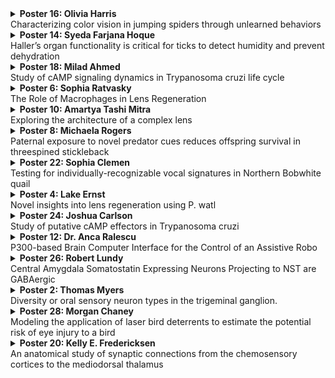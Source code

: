 <details>
  <summary><b>Poster 16: Olivia Harris</b><br>Characterizing color vision in jumping spiders through unlearned behaviors</summary>

<p>Nuthara Jayasinghe, Jala Reed, Nathan Morehouse - University of Cincinnati</p>
<p>Jumping spiders are highly visual predators that rely on high acuity vision to capture prey. They also exhibit a wide variety of colorful signals employed in courtship. Molecular and physiological evidence suggests the existence of di-, tri-, and tetrachromacy across the family, but behavioral experiments have not interrogated the chromatic capabilities of these animals. Traditionally, evidence for color vision had relied on association-based behavioral trials to demonstrate an animal’s ability to discriminate between wavelengths. However, in many animals, including jumping spiders, such paradigms are laborious or inaccessible. To surmount this, we investigated achromatic and chromatic discrimination in two species of jumping spiders using unlearned behavioral responses. To do this, we characterized chromatic and achromatic contrast thresholds using whole-body responses as well as retinal tracking movements to video playback stimuli. This ongoing work is providing critical evidence of the perceptual abilities of these colorful animals.</p>

</details>
<details>
  <summary><b>Poster 14: Syeda Farjana Hoque</b><br>Haller’s organ functionality is critical for ticks to detect humidity and prevent dehydration</summary>

<p>Syeda Farjana Hoque, Jasmine Kennedy, Melissa Uhran, Melissa Kelley, Evan Smith, Kennan Oyen, Ayesha Benton, Pia U. Olafson, Meghan Liu, Arturo Ledezma Ramírez, Thomas Arya, Shyh-Chi Chen and Joshua B. Benoit</p>
<p>Ticks must be able to move into high humidities for water vapor uptake to replenish water stores. If their humidity sensing is impaired, ticks cannot readily move to high humidities, prompting increased death. Here, we examined the ability of American dog ticks to sense humidity by manipulating the Haller’s organ and how altered humidity detection impacts tick survival. Also, Ir93a (an ionotropic receptor linked to humidity detection) expression was examined in the Haller’s organ location (first legs). Either permanent removal or temporary blocking of the Haller’s organ impairs the ability of ticks to rest in areas with high humidity to maintain hydration. Impaired detection of humidity did not impact tick survival when individuals were held under stable, humid conditions, but variable humidity conditions (wet and dry areas) resulted in reduced survival. This increased mortality is likely a combination of increased dehydration stress and rapid utilization of energy reserves required for water vapor uptake. Ir93a is expressed highly in the first legs, suggesting that this receptor is associated with humidity detection. These studies indicate that the Haller’s organ is likely essential for humidity sensing in ticks and a lack of humidity detection lowers tick survival.</p>

</details>
<details>
  <summary><b>Poster 18: Milad Ahmed</b><br>Study of cAMP signaling dynamics in Trypanosoma cruzi life cycle</summary>

<p>Miguel Chiurillo and Noelia Lander</p>
<p>The purpose of the current study is to investigate cyclic AMP (cAMP) signaling dynamics in Trypanosoma cruzi, the causative agent of Chagas disease. This parasite differentiates into four developmental stages to complete its life cycle within an insect vector and a mammalian host. Consequently, the parasite faces extreme environmental changes. The response to these changes is mediated by signal transduction pathways. cAMP is a universal second messenger and previous studies have shown that cAMP levels increase during T. cruzi metacyclogenesis, suggesting a role in T. cruzi differentiation. We used a genetically encoded red fluorescent cAMP indicator (R-FlincA) to generate a cAMP biosensor cell line in T. cruzi. The PCR amplified R-FlincA was subcloned into the T. cruzi expression vector pTREX-n and constructs were used to transfect T. cruzi epimastigotes. Resistant populations were selected and RFlicA expression was confirmed by western blot. We are currently measuring the intracellular cAMP levels in these cell lines under different experimental conditions, using fluorometry and flow cytometry techniques. Subsequently, we will use this biosensor to identify cAMP signaling domains in different developmental stages of the parasite. We anticipate that our results will provide new insights into the role of cAMP in T. cruzi life cycle.</p>

</details>
<details>
  <summary><b>Poster 6: Sophia Ratvasky</b><br>The Role of Macrophages in Lens Regeneration</summary>

<p>ratvassc@miamioh.edu, Georgios Tsissios, Anthony Sallese, J. Raul Perez-Estrada, Jared A. Tangeman, Weihao Chen, Byran Smucker, Arielle Martinez, Hui Wang, Katia Del Rio-Tsonis</p>
<p>Purpose: For many decades, scientists have been trying to better understand the fascinating scar-free injury response known as regeneration. Many studies have shown that macrophages are required for successful regeneration across a wide demographic of animals. We aimed to investigate the role of macrophages during lens regeneration in the P. waltl. 
 Methods: To assess how macrophage depletion affects the process of lens regeneration, we targeted macrophages by the use of clodronate liposomes. Intraocular injections of control or clodronate liposomes were performed immediately after lentectomy, and at 2 and 4 dpl. At 30 dpl, eyes were collected, processed, and sectioned to be used for immunohistochemistry. 
 Results: All the macrophage-depleted eyes failed to form a lens. Early macrophage depletion resulted in a significant decrease in cell proliferation, induced an unresolved cellular accumulation, prolonged inflammation, caused a fibrotic-like response as well as abnormalities in extracellular matrix remodeling.
 Conclusion: Macrophages are necessary for lens regeneration and that when depleted, newts sustain a fibrotic response similar to the one observed in humans. Further investigating the cellular and molecular mechanisms behind lens regeneration will contribute many advances to the developmental biology field.</p>

</details>
<details>
  <summary><b>Poster 10: Amartya Tashi Mitra</b><br>Exploring the architecture of a complex lens</summary>

<p>Shubham Rathore, Elke Buschbeck - University of Cincinnati</p>
<p>One of the most important features of eyes are lenses, structures which focus light precisely onto the retina. The process of lens development is well documented in vertebrates, in which the lens is a cellular structure that grows in layers. However, even though morphologically similar, insect lenses are made of secreted proteins, and how these are integrated to form a functional lens remains relatievely unexplored. To investigate how specific lens proteins contribute to accurate lens construction, we used RNAi to knock down lens3, a key lens protein of the visually guided predatory larvae of sunburst diving beetles, Thermonectus marmoratus. These are the only known extant organism with bifocal lenses, and lens3 is known to be expressed in lens producing cells. Knock-downs lead to cataract-like opacities, as well as deformities in lens architecture which we assess at the ultrasctructural level. Based on optical asessments we find that loss of lens3 affects the sharpness of images produced by isolted lenses, as well as the focusing capabilities of intact larval eyes. Ongoing behavioural studies further asess the potential impact on hunting success. This study represents a first step towards understanding how a complex insect lens is formed to support well-focusing eyes.</p>

</details>
<details>
  <summary><b>Poster 8: Michaela Rogers</b><br>Paternal exposure to novel predator cues reduces offspring survival in threespined stickleback</summary>

<p>Jennifer Hellmann</p>
<p>Climate change induces rapid changes to the environment such as introducing invasive species. Organisms can cope through transgenerational plasticity (TGP), occurring when parental experiences influence offspring phenotypes. TGP can prime offspring for future environments, but it is less known how parents use sensory cues to detect environmental shifts (i.e. increased predation). Individuals may rely on one cue (e.g. visual, olfactory) or use different cues simultaneously. I exposed threespined stickleback (Gasterosteus aculeatus) males to cues of a novel trout predator prior to fertilization for 10 days. I examined paternal behavior pre and post-exposure, and measured MHC expression with qPCR. MHC expression can reflect condition: sticklebacks with high MHC expression have worse condition and more stress. I generated offspring after the last exposure with IVF and tested them for antipredator behavior and survival against a live predator. Fathers exposed to visual cues oriented more to and spent time closer to the novel predator post-exposure on day one; MHC analysis is ongoing. Further, offspring survival decreased if fathers received visual cues. The visual cue was the only cue to elicit a change in paternal behavior and have a transgenerational effect on offspring, suggesting its importance for the recognition of novel predators in sticklebacks.</p>

</details>
<details>
  <summary><b>Poster 22: Sophia Clemen</b><br>Testing for individually-recognizable vocal signatures in Northern Bobwhite quail</summary>

<p>Sanjay Prasher (graduate student), Claire O’Connell (graduate student), Elizabeth Hobson (principal investigator)</p>
<p>The Northern Bobwhite quail, Colinus virginianus, is a species of great conservation concern, with Ohio populations experiencing greater than a 97% decrease in numbers since the 1970’s. Wild populations in Ohio are currently monitored with automated sound recording units. Our goal is to test whether male “bob-white” calls are individually distinctive and could be used to better estimate population sizes, habitat fidelity, and movement patterns. Previous studies have shown that Bobwhite quail differ in the structure of their separation calls, but whether the loud territoriality calls are individually distinctive is unknown. To test this, we recorded calls from 12-20 male Bobwhite which were placed in individual sound recording chambers. We analyzed: (1) whether male “bob-white” calls were consistent within individuals and (2) whether calls were distinctive across individuals. We analyzed characteristics of call spectrograms using the R package warbleR. Results of this study could have strong conservation implications and could be used to better understand and manage threatened populations of wild quail.</p>

</details>
<details>
  <summary><b>Poster 4: Lake Ernst</b><br>Novel insights into lens regeneration using P. watl</summary>

<p>ernstpl@miamioh.edu, Georgios Tsissios, Gabriella Theodoroudis-Rapp, Weihao Chen, Anthony Sallese, Byran Smucker, Junfan Chen, Tom Xu, Sophia Ratvasky, Hui Wang, Katia Del Rio-Tsonis</p>
<p>For over two centuries, researchers have been investigating the mechanisms that facilitate tissue regeneration. Newts are known as ‘champions of regeneration’, since they have a remarkable ability to regenerate many tissues including cardiac, neural, and eye tissues such as the retina and lens regardless of age. Historically, traditional protocols have been utilized to provide insights into lens regeneration such as histology or immunodetection, which requires animal sacrifice and limits tracking of lens regeneration over time using the same animal. In recent years, robust technologies have emerged that aim to provide deeper insights into these processes in vivo. One such technology is Optical Coherence Tomography (OCT), an emerging technology that provides detailed, real-time illustrations of these processes in live animals, using light scatter detection software. Using Pleurodeles waltl as a model organism, along with OCT, we were able to obtain accurate 3D in vivo representations of the process of lens regeneration at different ages (larvae, juveniles, and adults). Previous work has shown that newts do not lose their ability to regenerate their lens with age. However, we found that the rate of lens regeneration declines as the animals age. These results are consistent with findings that cell-cycle reentry and clearance of the extracellular matrix (ECM) was delayed at older ages. Our results suggest that while age does not limit regeneration competence, it does impact the rate of regeneration. Further studies in P. watl, including the determination of the role of extracellular matrix remodeling during regeneration will be important in providing clues to this 200-year-old mystery.</p>

</details>
<details>
  <summary><b>Poster 24: Joshua Carlson</b><br>Study of putative cAMP effectors in Trypanosoma cruzi</summary>

<p>Aqsa Raja, Miguel Chiurillo, and Noelia Lander (Department of Biological Sciences, University of Cincinnati)</p>
<p>Chagas disease is endemic in the Americas where it affects 8 million people, with no vaccines or effective treatments for the chronic phase of the disease. Its etiological agent, Trypanosoma cruzi, is a protozoan parasite with a complex life cycle, involving a mammalian host and an insect vector. In response to microenvironmental changes, T. cruzi differentiates into four developmental forms. Signaling cascades, including the cAMP pathway, sense these changes and trigger parasite differentiation. Canonical cAMP effectors are either absent or cAMP unresponsive in trypanosomes. Studying putative cAMP effectors is crucial to elucidate the role of this pathway in environmental sensing. In this study we are investigating the role of four putative cAMP effectors in T. cruzi: cAMP response proteins 1 and 3 (CARP1, CARP3), a regulatory subunit of Protein Kinase A-like protein (PKAr-like), and Flagellar Membrane Protein 6 (FLAM6). Using CRISPR/Cas9 technology we generated mutant cell lines where each protein was endogenously tagged, and CARPs were knocked out. Gene editing and protein expression was verified by PCR and western blot, while localization was analyzed by confocal microscopy. Further characterization of mutants is currently in progress. Our results will provide key information on the possible role of cAMP effectors in trypanosomes.</p>

</details>
<details>
  <summary><b>Poster 12: Dr. Anca Ralescu</b><br>P300-based Brain Computer Interface for the Control of an Assistive Robo</summary>

<p>Madhav Lolla, Sreekar Puchala, Sameer Jadhav, Anh Nguyen, Tian Tan</p>
<p>Brain-computer interface (BCI) systems involving non-invasive Electroencephalography (EEG) are designed to stimulate task-specific electrical signals, analyse, and recognize patterns generated in conjunction with a cognitive task. These patterns can then be used to instruct a physical device (e.g., wheelchairs or robotic systems) to carry out a particular action. Among several BCI paradigms are those based on a positive deflection stimulated and observed in a person's EEG (P300) - generated after they successfully detect a target stimulus presented among concurrent non-target stimuli. While P300-based systems have been employed successfully in spelling tasks, the nature of these experiments facilitates their application in assistive robotic systems designed to carry out tasks such as navigating, grasping, and delivering objects. In this research, we design a P300-based BCI system that can navigate an assistive robot efficiently in an indoor setting. Utilising computer vision, our robot is capable at detecting, identifying objects, grasping, lift, and deliver them to the user. In conjunction with this, we have designed an efficient navigation plan for the robot tailored to the context of target object detection and grasping. We also discuss the implementation of an AI system, a knowledge base of relevant information for objects and locations of interest in the physical space.</p>

</details>
<details>
  <summary><b>Poster 26: Robert Lundy</b><br>Central Amygdala Somatostatin Expressing Neurons Projecting to NST are GABAergic</summary>

<p>Jane Bartonjo</p>
<p>The nucleus of solitary tract (NST) and parabrachial nucleus (PBN) represent the first and second central synapses of ascending gustatory information. Neural processing in these nuclei is influenced by descending input from forebrain regions such as the central nucleus of the amygdala (CeA). In mice, we have shown that somatostatin (Sst) expressing neurons of CeA (CeA/Sst) that project to NST and PBN are largely distinct cell populations and optogenetic inhibition of the CeA/Sst-to-NST subpopulation increases the intake of high concentrations of quinine, a taste stimulus that is usually considered aversive. The synaptic connectivity of this cell population is required to understand the possible mechanisms underlying these behavioral responses. Our lab has previously demonstrated that CeA/Sst terminals within the PBN expressed GABA and made synaptic contacts, largely, with non-GABAergic neural elements. To determine whether CeA/Sst terminals within the NST also express GABA, we used electron microscopy combined with cre-dependent anterograde transported virus injections (AAV9-DIO-dApex2) into the CeA of Sst-cre mice and post-embedding immunogold labelling for GABA. We found that majority of CeA/Sst terminals in NST express GABA and synapsed with non-GABAergic neural targets. These results suggest that CeA/Sst cells provide monosynaptic input to second order NST projection neurons (non-GABAergic) and this direct feedback inhibition is necessary for appropriate responding to bitter taste quality.</p>

</details>
<details>
  <summary><b>Poster 2: Thomas Myers</b><br>Diversity or oral sensory neuron types in the trigeminal ganglion.</summary>

<p>Joe Breza - University of Eastern Michigan, Robin Krimm University of Louisville</p>
<p>The trigeminal ganglion is home to somatosensory neurons whose processes innervate the entire head and neck. To date, little is known about somatosensory neuron types that innervate the oral cavity. Here, I recorded from mechanosensitive and thermosensitive neurons innervating the oral cavity. I found that the tongue was innervated by slow adapting (SA) or rapid adapting (RA) based on their response to force, and further categorized by their conduction velocity. A subset of anterior tongue and lip mechanosensory neurons were optogenetically identified as Parvalbumin+ (Pvalb+). Pvalb+ neurons tended to be fast Aβ, rapidly adapting neurons. To examine the innervation patterns of these neurons, I labeled them at different ages and compared their patterns to other known markers for somatosensory types that innervate tongue. Pvalb+ neurons are not visible until later postnatal ages, they innervate most fungiform papillae. Pvalb+ neurons also innervated fewer filiform papillae than both Neurofilament+ and CRGP+ neurons. In addition, they have distinctive morphological characteristics compared to another later appearing somatosensory population innervating the tongue (vGlut3+ neurons). These findings lay the groundwork for understanding sensory innervation of the oral cavity.</p>

</details>
<details>
  <summary><b>Poster 28: Morgan Chaney</b><br>Modeling the application of laser bird deterrents to estimate the potential risk of eye injury to a bird</summary>

<p>chaneym@purdue.edu, Greg Gallagher, Ball State University; Jeffrey Lucas, Purdue University; Esteban Fernandez-Juricic, Purdue University</p>
<p>Laser bird deterrents are being promoted as a safe alternative to many of the deterrents currently available on the market, but research regarding their safety is limited. Previous work has shown that a class IV laser deterrent can cause ocular damage in European starlings and house sparrows under controlled conditions, but this was dependent on the laser exposure time. Here, we developed a model to predict the amount of time a bird is exposed to the laser in the field (i.e., agricultural plots), taking into consideration the speed of the laser and bird movements, bird eye diameter, and laser properties (divergence, beam diameter). We made our model species-specific by focusing the bird parameters on European starlings. Our model shows that predicted exposure times can range from approximately 4ms to 330ms for distances up to 500 meters away. The exposure times increased when the bird and laser were traveling in the same direction and their speeds were similar to each other. This predictive framework can allow us to further explore probability of laser exposure and the potential risks associated with it.</p>

</details>
<details>
  <summary><b>Poster 20: Kelly E. Fredericksen</b><br>An anatomical study of synaptic connections from the chemosensory cortices to the mediodorsal thalamus</summary>

<p>Chad L. Samuelsen, University of Louisville</p>
<p>The mediodorsal thalamus (MD) processes and communicates information between cortical areas related to attention, valuation, and stimulus-outcome associations. Recently, we showed that neurons in the mediodorsal thalamus encode the sensory and affective properties of intraorally delivered odors, tastes, and odor-taste mixtures. Although traditional tract-tracing studies show that projections from the primary chemosensory cortices for smell and taste (piriform cortex (PC) and gustatory cortex (GC), respectively) overlap in the mediodorsal thalamus, the proportions of neurons in the mediodorsal thalamus that receive direct projections from these cortical areas remains unclear. Using an intersectional viral approach, we found that a greater proportion of neurons in the mediodorsal thalamus receive synaptic connections from the gustatory cortex than from the piriform cortex. Next, we sought to determine the role of the mediodorsal thalamus in consummatory choice. Using a two-bottle brief-access task, we measured preferences for previously experienced odors, tastes, and odor-taste mixtures. Pharmacological inactivation (NBQX) of mediodorsal thalamus significantly reduced consumption during both the odor and taste sessions and eliminated the experience-dependent odor preference for the saccharin paired odor. These anatomical and behavioral findings corroborate that the mediodorsal thalamus plays a key role in the multisensory flavor processing that guides ingestive behaviors.</p>

</details>
